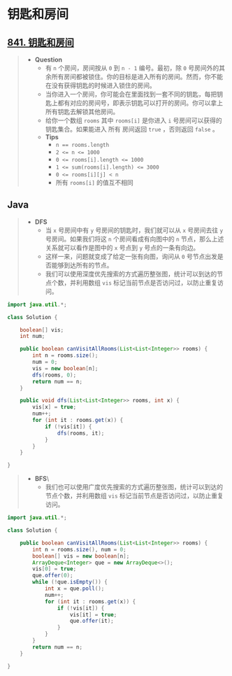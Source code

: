 # 钥匙和房间

## [841. 钥匙和房间](https://leetcode.cn/problems/keys-and-rooms/)

> - **Question**
>   - 有 `n` 个房间，房间按从 `0` 到 `n - 1` 编号。最初，除 `0` 号房间外的其余所有房间都被锁住。你的目标是进入所有的房间。然而，你不能在没有获得钥匙的时候进入锁住的房间。
>   - 当你进入一个房间，你可能会在里面找到一套不同的钥匙，每把钥匙上都有对应的房间号，即表示钥匙可以打开的房间。你可以拿上所有钥匙去解锁其他房间。
>   - 给你一个数组 `rooms` 其中 `rooms[i]` 是你进入 `i` 号房间可以获得的钥匙集合。如果能进入 所有 房间返回 `true` ，否则返回 `false` 。
>   - **Tips**
>     - `n == rooms.length`
>     - `2 <= n <= 1000`
>     - `0 <= rooms[i].length <= 1000`
>     - `1 <= sum(rooms[i].length) <= 3000`
>     - `0 <= rooms[i][j] < n`
>     - 所有 `rooms[i]` 的值互不相同

## Java

> - **DFS**
>   - 当 `x` 号房间中有 `y` 号房间的钥匙时，我们就可以从 `x` 号房间去往 `y` 号房间。如果我们将这 `n` 个房间看成有向图中的 `n` 节点，那么上述关系就可以看作是图中的 `x` 号点到 `y` 号点的一条有向边。
>   - 这样一来，问题就变成了给定一张有向图，询问从 `0` 号节点出发是否能够到达所有的节点。
>   - 我们可以使用深度优先搜索的方式遍历整张图，统计可以到达的节点个数，并利用数组 `vis` 标记当前节点是否访问过，以防止重复访问。

```java
import java.util.*;

class Solution {

    boolean[] vis;
    int num;

    public boolean canVisitAllRooms(List<List<Integer>> rooms) {
        int n = rooms.size();
        num = 0;
        vis = new boolean[n];
        dfs(rooms, 0);
        return num == n;
    }

    public void dfs(List<List<Integer>> rooms, int x) {
        vis[x] = true;
        num++;
        for (int it : rooms.get(x)) {
            if (!vis[it]) {
                dfs(rooms, it);
            }
        }
    }

}
```

> - **BFS**\
>   - 我们也可以使用广度优先搜索的方式遍历整张图，统计可以到达的节点个数，并利用数组 `vis` 标记当前节点是否访问过，以防止重复访问。

```java
import java.util.*;

class Solution {

    public boolean canVisitAllRooms(List<List<Integer>> rooms) {
        int n = rooms.size(), num = 0;
        boolean[] vis = new boolean[n];
        ArrayDeque<Integer> que = new ArrayDeque<>();
        vis[0] = true;
        que.offer(0);
        while (!que.isEmpty()) {
            int x = que.poll();
            num++;
            for (int it : rooms.get(x)) {
                if (!vis[it]) {
                    vis[it] = true;
                    que.offer(it);
                }
            }
        }
        return num == n;
    }

}
```
